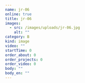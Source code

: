 ```yaml
---
name: jr-06
online: true
title: jr-06
images:
  - src: /images/uploads/jr-06.jpg
    alt: ""
category: B
kind: image
video: ""
startTime: 0
order_about: 0
order_projects: 0
order_video: 0
body: ""
body_en: ""
---
```

